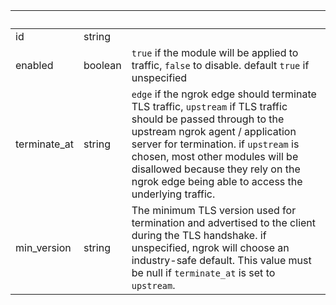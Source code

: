 <!-- Code generated for API Clients. DO NOT EDIT. -->

| &nbsp;       | &nbsp;  | &nbsp;                                                                                                                                                                                                                                                                                                                      |
| ------------ | ------- | --------------------------------------------------------------------------------------------------------------------------------------------------------------------------------------------------------------------------------------------------------------------------------------------------------------------------- |
| id           | string  |                                                                                                                                                                                                                                                                                                                             |
| enabled      | boolean | `true` if the module will be applied to traffic, `false` to disable. default `true` if unspecified                                                                                                                                                                                                                          |
| terminate_at | string  | `edge` if the ngrok edge should terminate TLS traffic, `upstream` if TLS traffic should be passed through to the upstream ngrok agent / application server for termination. if `upstream` is chosen, most other modules will be disallowed because they rely on the ngrok edge being able to access the underlying traffic. |
| min_version  | string  | The minimum TLS version used for termination and advertised to the client during the TLS handshake. if unspecified, ngrok will choose an industry-safe default. This value must be null if `terminate_at` is set to `upstream`.                                                                                             |
